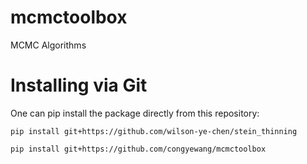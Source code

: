 # mcmctoolbox
MCMC Algorithms

# Installing via Git
One can pip install the package directly from this repository:
```
pip install git+https://github.com/wilson-ye-chen/stein_thinning

pip install git+https://github.com/congyewang/mcmctoolbox
```
